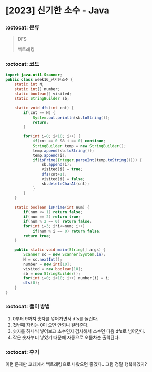 # [2023] 신기한 소수 - Java

###  :octocat: 분류

> DFS
>
> 백트래킹

### :octocat: 코드

```java
import java.util.Scanner;
public class week16_신기한소수 {
	static int N;
	static int[] number;
	static boolean[] visited;
	static StringBuilder sb;
	
	static void dfs(int cnt) {
		if(cnt == N) {
			System.out.println(sb.toString());
			return;
		}
		
		for(int i=0; i<10; i++) {
			if(cnt == 0 && i == 0) continue;
			StringBuilder temp = new StringBuilder();
			temp.append(sb.toString());
			temp.append(i);
			if(isPrime(Integer.parseInt(temp.toString()))) {
				sb.append(i);
				visited[i] = true;
				dfs(cnt+1);
				visited[i] = false;
				sb.deleteCharAt(cnt);	
			}
		}
	}
	
	static boolean isPrime(int num) {
		if(num <= 1) return false;
		if(num == 2) return true;
		if(num % 2 == 0) return false;
		for(int i=3; i*i<=num; i++)
			if(num % i == 0) return false;
		return true;
	}
	
	public static void main(String[] args) {
		Scanner sc = new Scanner(System.in);
		N = sc.nextInt();
		number = new int[10];
		visited = new boolean[10];
		sb = new StringBuilder();
		for(int i=0; i<10; i++) number[i] = i;
		dfs(0);
	}
}
```

### :octocat: 풀이 방법

1. 0부터 9까지 숫자를 넣어가면서 dfs를 돌린다.
2. 첫번째 자리는 0이 오면 안되니 걸러준다.
3. 숫자를 하나씩 넣어보고 소수인지 검사해서 소수면 다음 dfs로 넘어간다.
4. 작은 숫자부터 넣었기 때문에 자동으로 오름차순 출력된다.

### :octocat: 후기

이런 문제만 코테에서 백트래킹으로 나왔으면 좋겠다.. 그럼 정말 행복하겠지?
